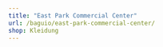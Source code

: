 ```yaml
---
title: "East Park Commercial Center"
url: /baguio/east-park-commercial-center/
shop: Kleidung
---
```

